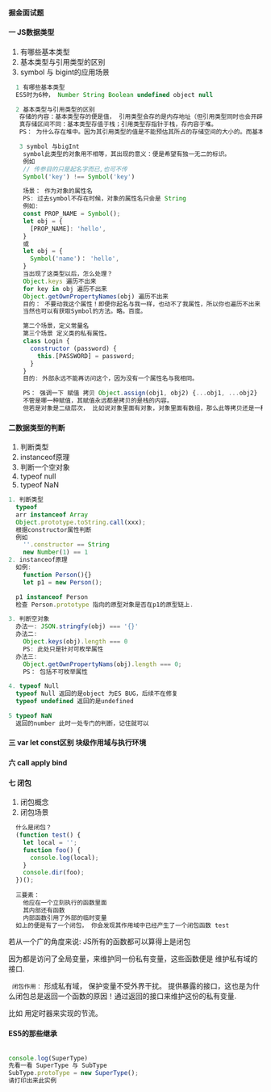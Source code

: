 #### 掘金面试题
#### 一 JS数据类型
1. 有哪些基本类型
2. 基本类型与引用类型的区别
3. symbol 与 bigint的应用场景

```js
  1 有哪些基本类型
  ES5时为6种， Number String Boolean undefined object null

  2 基本类型与引用类型的区别
   存储的内容：基本类型存的便是值， 引用类型会存的是内存地址（但引用类型同时也会开辟新的内存） 
   真存储区间不同：基本类型存值于栈；引用类型存指针于栈，存内容于堆。
   PS： 为什么存在堆中。因为其引用类型的值是不能预估其所占的存储空间的大小的。而基本类型是可以估计的。同时也引出来了为什么 String 是只能被销毁的然后重建创建的这一概念。

   3 symbol 与bigInt
    symbol此类型的对象用不相等，其出现的意义：便是希望有独一无二的标识。
    例如
    // 传参目的只是起名字而已,也可不传
    Symbol('key') !== Symbol('key')

    场景： 作为对象的属性名
    PS: 过去symbol不存在时候，对象的属性名只会是 String
    例如: 
    const PROP_NAME = Symbol();
    let obj = {
      [PROP_NAME]: 'hello',
    }
    或
    let obj = {
      Symbol('name')： 'hello',
    }
    当出现了这类型以后，怎么处理？
    Object.keys 遍历不出来
    for key in obj 遍历不出来
    Object.getOwnPropertyNames(obj) 遍历不出来
    目的： 不要动我这个属性！即便你起名与我一样，也动不了我属性，所以你也遍历不出来
    当然也可以有获取Symbol的方法。略。百度。

    第二个场景，定义常量名
    第三个场景 定义类的私有属性。
    class Login {
      constructor (password) {
        this.[PASSWORD] = password;
      }
    }
    目的: 外部永远不能再访问这个，因为没有一个属性名与我相同。

    PS： 强调一下 赋值 拷贝 Object.assign(obj1, obj2) {...obj1, ...obj2}
    不管是哪一种赋值，其赋值永远都是拷贝的是栈的内容。
    但若是对象是二级层次， 比如说对象里面有对象，对象里面有数组，那么此等拷贝还是一种浅拷贝。我们拷贝的只是每一个属性的栈内容，仅此而已！
```


#### 二数据类型的判断
1. 判断类型
2. instanceof原理
3. 判断一个空对象
4. typeof null
5. typeof NaN
   

```js
1. 判断类型
  typeof
  arr instanceof Array
  Object.prototype.toString.call(xxx);
  根据constructor属性判断
  例如 
    ''.constructor == String
    new Number(1) == 1
2. instanceof原理
  如例:
    function Person(){}
    let p1 = new Person();

  p1 instanceof Person
  检查 Person.prototype 指向的原型对象是否在p1的原型链上.

3. 判断空对象
  办法一: JSON.stringfy(obj) === '{}'
  办法二: 
    Object.keys(obj).length === 0 
    PS: 此处只是针对可枚举属性
  办法三:
    Object.getOwnPropertyNams(obj).length === 0; 
    PS： 包括不可枚举属性

4. typeof Null
  typeof Null 返回的是object 为ES BUG，后续不在修复
  typeof undefined 返回的是undefined

5 typeof NaN
  返回的number 此时一处专门的判断，记住就可以
```

#### 三 var let const区别 块级作用域与执行环境



#### 六 call apply bind

#### 七 闭包

1. 闭包概念
2. 闭包场景

```js
  什么是闭包？
  (function test() {
    let local = '';
    function foo() {
      console.log(local);
    }
    console.dir(foo);
  })();
  
  三要素：
    他应在一个立刻执行的函数里面
    其内部还有函数
    内部函数引用了外部的临时变量
  如上的便是有了一个闭包， 你会发现其作用域中已经产生了一个闭包函数 test
```
  若从一个广的角度来说: JS所有的函数都可以算得上是闭包

因为都是访问了全局变量，来维护同一份私有变量，这些函数便是 维护私有域的接口.

 ` 闭包作用：`
    形成私有域， 保护变量不受外界干扰。
    提供暴露的接口，这也是为什么闭包总是返回一个函数的原因！通过返回的接口来维护这份的私有变量.

  比如 用定时器来实现的节流。

  #### ES5的那些继承

  ```js
  
  console.log(SuperType)
  先看一看 SuperType 与 SubType
  SubType.protoType = new SuperType();
  请打印出来此实例
  

  ```